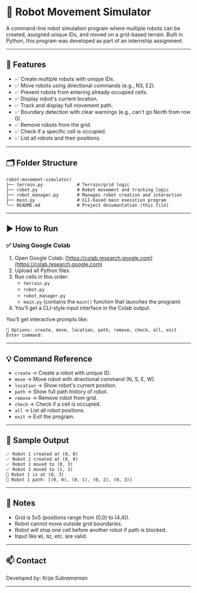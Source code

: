 # 🤖 Robot Movement Simulator

A command-line robot simulation program where multiple robots can be created, assigned unique IDs, and moved on a grid-based terrain. Built in Python, this program was developed as part of an internship assignment.

---

## 📌 Features

- ✅ Create multiple robots with unique IDs.
- ✅ Move robots using directional commands (e.g., N3, E2).
- ✅ Prevent robots from entering already occupied cells.
- ✅ Display robot's current location.
- ✅ Track and display full movement path.
- ✅ Boundary detection with clear warnings (e.g., can't go North from row 0).
- ✅ Remove robots from the grid.
- ✅ Check if a specific cell is occupied.
- ✅ List all robots and their positions.

---

## 🗂️ Folder Structure

```
robot-movement-simulator/
├── terrain.py             # Terrain/grid logic
├── robot.py               # Robot movement and tracking logic
├── robot_manager.py       # Manages robot creation and interaction
├── main.py                # CLI-based main execution program
└── README.md              # Project documentation (this file)
```

---

## ▶️ How to Run

### ✅ Using Google Colab 

1. Open Google Colab: [https://colab.research.google.com](https://colab.research.google.com)
2. Upload all Python files.
3. Run cells in this order:
   - `terrain.py`
   - `robot.py`
   - `robot_manager.py`
   - `main.py` (contains the `main()` function that launches the program)
4. You’ll get a CLI-style input interface in the Colab output.



You’ll get interactive prompts like:

```
🔧 Options: create, move, location, path, remove, check, all, exit
Enter command:
```

---

## 💡 Command Reference

- `create` → Create a robot with unique ID.
- `move` → Move robot with directional command (N, S, E, W).
- `location` → Show robot's current position.
- `path` → Show full path history of robot.
- `remove` → Remove robot from grid.
- `check` → Check if a cell is occupied.
- `all` → List all robot positions.
- `exit` → Exit the program.

---

## 🧪 Sample Output

```
✅ Robot 1 created at (0, 0)
✅ Robot 2 created at (0, 0)
✅ Robot 1 moved to (0, 3)
✅ Robot 2 moved to (1, 3)
📍 Robot 1 is at (0, 3)
📜 Robot 1 path: [(0, 0), (0, 1), (0, 2), (0, 3)]
```

---

## 📝 Notes

- Grid is 5x5 (positions range from (0,0) to (4,4)).
- Robot cannot move outside grid boundaries.
- Robot will stop one cell before another robot if path is blocked.
- Input like `W5`, `N2`, etc. are valid.

---

## 📫 Contact

Developed by: *Krija Subramanian*  


---
